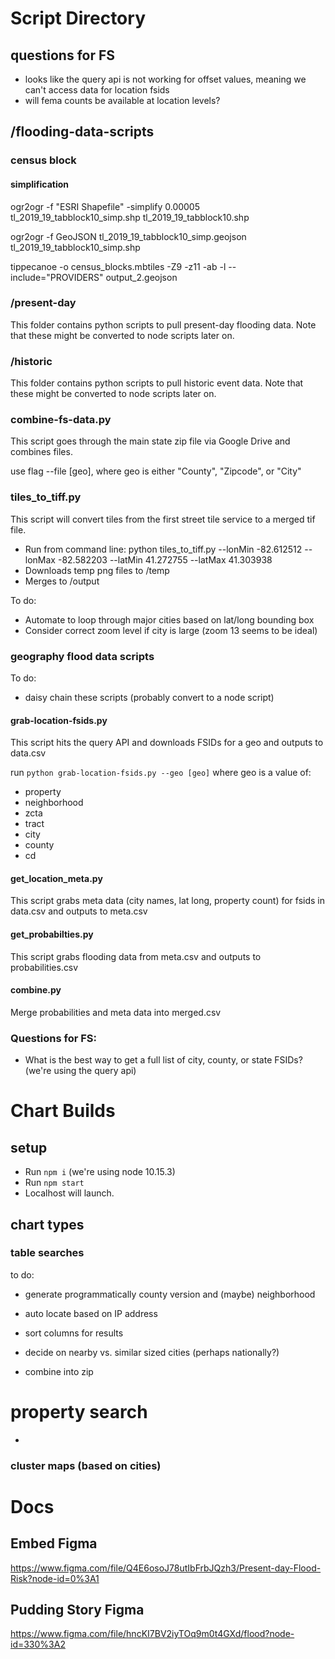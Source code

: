 # Script Directory

## questions for FS

- looks like the query api is not working for offset values, meaning we can't access data for location fsids
- will fema counts be available at location levels?

## /flooding-data-scripts

### census block

#### simplification

ogr2ogr -f "ESRI Shapefile" -simplify 0.00005 tl_2019_19_tabblock10_simp.shp tl_2019_19_tabblock10.shp

ogr2ogr -f GeoJSON tl_2019_19_tabblock10_simp.geojson tl_2019_19_tabblock10_simp.shp

tippecanoe -o census_blocks.mbtiles -Z9 -z11 -ab -l --include="PROVIDERS" output_2.geojson


### /present-day

This folder contains python scripts to pull present-day flooding data. Note that these might be converted to node scripts later on.

### /historic

This folder contains python scripts to pull historic event data. Note that these might be converted to node scripts later on.

### combine-fs-data.py

This script goes through the main state zip file via Google Drive and combines files.

use flag --file [geo], where geo is either "County", "Zipcode", or "City"

### tiles_to_tiff.py
This script will convert tiles from the first street tile service to a merged tif file.

- Run from command line: python tiles_to_tiff.py --lonMin -82.612512 --lonMax -82.582203 --latMin 41.272755 --latMax 41.303938
- Downloads temp png files to /temp
- Merges to /output

To do:
- Automate to loop through major cities based on lat/long bounding box
- Consider correct zoom level if city is large (zoom 13 seems to be ideal)

### geography flood data scripts

To do:
- daisy chain these scripts (probably convert to a node script)

#### grab-location-fsids.py
This script hits the query API and downloads FSIDs for a geo and outputs to data.csv

run `python grab-location-fsids.py --geo [geo]` where geo is a value of:
- property
- neighborhood
- zcta
- tract
- city
- county
- cd

#### get_location_meta.py
This script grabs meta data (city names, lat long, property count) for fsids in data.csv and outputs to meta.csv

#### get_probabilties.py
This script grabs flooding data from meta.csv and outputs to probabilities.csv

#### combine.py
Merge probabilities and meta data into merged.csv

### Questions for FS:
- What is the best way to get a full list of city, county, or state FSIDs? (we're using the query api)

# Chart Builds

## setup

- Run `npm i` (we're using node 10.15.3)
- Run `npm start`
- Localhost will launch.

## chart types

### table searches
to do:
- generate programmatically county version and (maybe) neighborhood
- auto locate based on IP address
- sort columns for results
- decide on nearby vs. similar sized cities (perhaps nationally?)

- combine into zip

# property search
-

### cluster maps (based on cities)

# Docs

## Embed Figma
https://www.figma.com/file/Q4E6osoJ78utIbFrbJQzh3/Present-day-Flood-Risk?node-id=0%3A1

## Pudding Story Figma
https://www.figma.com/file/hncKI7BV2iyTOq9m0t4GXd/flood?node-id=330%3A2
